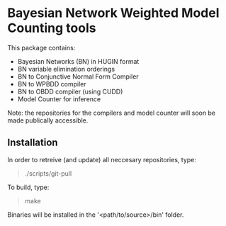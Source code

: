 # Bayesian Network Weighted Model Counting tools

This package contains:

* Bayesian Networks (BN) in HUGIN format
* BN variable elimination orderings
* BN to Conjunctive Normal Form Compiler
* BN to WPBDD compiler
* BN to OBDD compiler (using CUDD)
* Model Counter for inference

Note: the repositories for the compilers and model counter will soon be made publically accessible.

## Installation

In order to retreive (and update) all neccesary repositories, type:
> ./scripts/git-pull

To build, type:
> make

Binaries will be installed in the '<path/to/source>/bin' folder.



